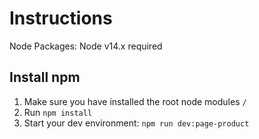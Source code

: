 # Instructions

Node Packages: Node v14.x required

## Install npm 

1. Make sure you have installed the root node modules `/`
2. Run `npm install` 
3. Start your dev environment: 
  `npm run dev:page-product` 